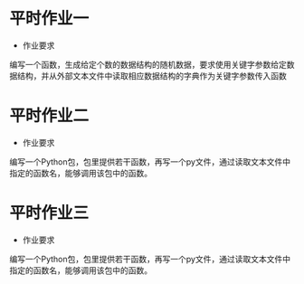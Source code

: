 # 平时作业一

- 作业要求

编写一个函数，生成给定个数的数据结构的随机数据，要求使用关键字参数给定数据结构，并从外部文本文件中读取相应数据结构的字典作为关键字参数传入函数

# 平时作业二

- 作业要求

编写一个Python包，包里提供若干函数，再写一个py文件，通过读取文本文件中指定的函数名，能够调用该包中的函数。

# 平时作业三

- 作业要求

编写一个Python包，包里提供若干函数，再写一个py文件，通过读取文本文件中指定的函数名，能够调用该包中的函数。

  
  
  
